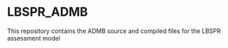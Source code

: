 # LBSPR_ADMB
This repository contains the ADMB source and compiled files for the LBSPR assessment model
